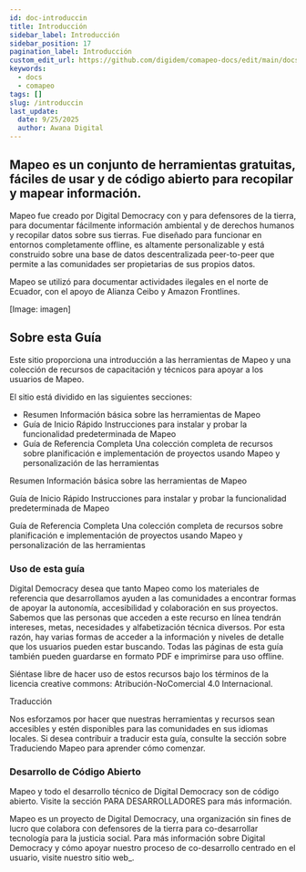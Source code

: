 ```yaml
---
id: doc-introduccin
title: Introducción
sidebar_label: Introducción
sidebar_position: 17
pagination_label: Introducción
custom_edit_url: https://github.com/digidem/comapeo-docs/edit/main/docs/solucin-de-problemas/introduccin.md
keywords:
  - docs
  - comapeo
tags: []
slug: /introduccin
last_update:
  date: 9/25/2025
  author: Awana Digital
---
```

## Mapeo es un conjunto de herramientas gratuitas, fáciles de usar y de código abierto para recopilar y mapear información.


Mapeo fue creado por Digital Democracy con y para defensores de la tierra, para documentar fácilmente información ambiental y de derechos humanos y recopilar datos sobre sus tierras. Fue diseñado para funcionar en entornos completamente offline, es altamente personalizable y está construido sobre una base de datos descentralizada peer-to-peer que permite a las comunidades ser propietarias de sus propios datos.


Mapeo se utilizó para documentar actividades ilegales en el norte de Ecuador, con el apoyo de Alianza Ceibo y Amazon Frontlines.


[Image: imagen]


## Sobre esta Guía


Este sitio proporciona una introducción a las herramientas de Mapeo y una colección de recursos de capacitación y técnicos para apoyar a los usuarios de Mapeo.


El sitio está dividido en las siguientes secciones:

- Resumen
Información básica sobre las herramientas de Mapeo
- Guía de Inicio Rápido
Instrucciones para instalar y probar la funcionalidad predeterminada de Mapeo
- Guía de Referencia Completa
Una colección completa de recursos sobre planificación e implementación de proyectos usando Mapeo y personalización de las herramientas

Resumen
Información básica sobre las herramientas de Mapeo


Guía de Inicio Rápido
Instrucciones para instalar y probar la funcionalidad predeterminada de Mapeo


Guía de Referencia Completa
Una colección completa de recursos sobre planificación e implementación de proyectos usando Mapeo y personalización de las herramientas


### Uso de esta guía


Digital Democracy desea que tanto Mapeo como los materiales de referencia que desarrollamos ayuden a las comunidades a encontrar formas de apoyar la autonomía, accesibilidad y colaboración en sus proyectos. Sabemos que las personas que acceden a este recurso en línea tendrán intereses, metas, necesidades y alfabetización técnica diversos. Por esta razón, hay varias formas de acceder a la información y niveles de detalle que los usuarios pueden estar buscando. Todas las páginas de esta guía también pueden guardarse en formato PDF e imprimirse para uso offline.


Siéntase libre de hacer uso de estos recursos bajo los términos de la licencia creative commons: Atribución-NoComercial 4.0 Internacional.


Traducción


Nos esforzamos por hacer que nuestras herramientas y recursos sean accesibles y estén disponibles para las comunidades en sus idiomas locales. Si desea contribuir a traducir esta guía, consulte la sección sobre Traduciendo Mapeo para aprender cómo comenzar.


### Desarrollo de Código Abierto


Mapeo y todo el desarrollo técnico de Digital Democracy son de código abierto. Visite la sección PARA DESARROLLADORES para más información.


Mapeo es un proyecto de Digital Democracy, una organización sin fines de lucro que colabora con defensores de la tierra para co-desarrollar tecnología para la justicia social. Para más información sobre Digital Democracy y cómo apoyar nuestro proceso de co-desarrollo centrado en el usuario, visite nuestro sitio web_.

